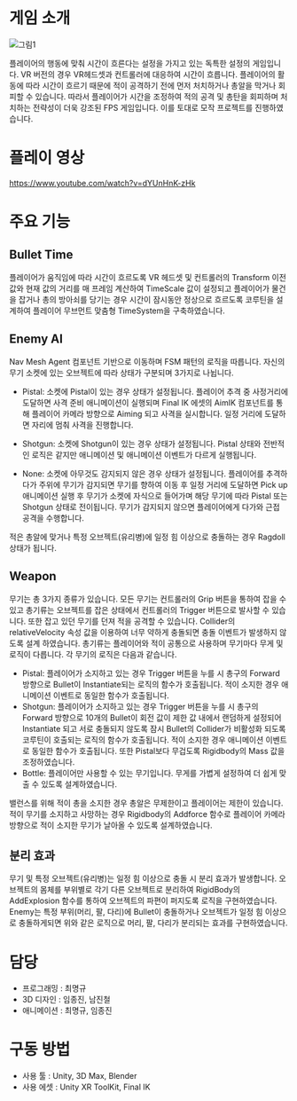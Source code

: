# 게임 소개
  ![그림1](https://github.com/choi-m-09/SUPERHOT/assets/80871047/4497254e-ca70-4777-8282-4801066262e3)

플레이어의 행동에 맞춰 시간이 흐른다는 설정을 가지고 있는 독특한 설정의 게임입니다. VR 버전의 경우 VR헤드셋과 컨트롤러에 대응하여 시간이 흐릅니다. 플레이어의 활동에 따라 시간이 흐르기 때문에 적이 공격하기 전에 먼저 처치하거나 총알을 막거나 회피할 수 있습니다. 따라서 플레이어가 시간을 조정하여 적의 공격 및 총탄을 회피하며 처치하는 전략성이 더욱 강조된 FPS 게임입니다. 이를 토대로 모작 프로젝트를 진행하였습니다.
# 플레이 영상
https://www.youtube.com/watch?v=dYUnHnK-zHk
# 주요 기능
## Bullet Time
플레이어가 움직임에 따라 시간이 흐르도록 VR 헤드셋 및 컨트롤러의 Transform 이전 값와 현재 값의 거리를 매 프레임 계산하여 TimeScale 값이 설정되고 플레이어가 물건을 잡거나 총의 방아쇠를 당기는 경우 시간이 잠시동안 정상으로 흐르도록 코루틴을 설계하여 플레이어 무브먼트 맞춤형 TimeSystem을 구축하였습니다.

## Enemy AI
Nav Mesh Agent 컴포넌트 기반으로 이동하며 FSM 패턴의 로직을 따릅니다. 자신의 무기 소켓에 있는 오브젝트에 따라 상태가 구분되며 3가지로 나뉩니다.
+ Pistal: 소켓에 Pistal이 있는 경우 상태가 설정됩니다. 플레이어 추격 중 사정거리에 도달하면 사격 준비 애니메이션이 실행되며 Final IK 에셋의 AimIK 컴포넌트를 통해 플레이어 카메라 방향으로 Aiming 되고 사격을 실시합니다. 일정 거리에 도달하면 자리에 멈춰 사격을 진행합니다.

+ Shotgun: 소켓에 Shotgun이 있는 경우 상태가 설정됩니다. Pistal 상태와 전반적인 로직은 같지만 애니메이션 및 애니메이션 이벤트가 다르게 실행됩니다.

+ None: 소켓에 아무것도 감지되지 않은 경우 상태가 설정됩니다. 플레이어를 추격하다가 주위에 무기가 감지되면 무기를 향하여 이동 후 일정 거리에 도달하면 Pick up 애니메이션 실행 후 무기가 소켓에 자식으로 들어가며 해당 무기에 따라 Pistal 또는 Shotgun 상태로 전이됩니다. 무기가 감지되지 않으면 플레이어에게 다가와 근접 공격을 수행합니다.

적은 총알에 맞거나 특정 오브젝트(유리병)에 일정 힘 이상으로 충돌하는 경우 Ragdoll 상태가 됩니다.

## Weapon
무기는 총 3가지 종류가 있습니다. 모든 무기는 컨트롤러의 Grip 버튼을 통하여 잡을 수 있고 총기류는 오브젝트를 잡은 상태에서 컨트롤러의 Trigger 버튼으로 발사할 수 있습니다. 또한 잡고 있던 무기를 던져 적을 공격할 수 있습니다. Collider의 relativeVelocity 속성 값을 이용하여 너무 약하게 충돌되면 충돌 이벤트가 발생하지 않도록 설계 하였습니다. 총기류는 플레이어와 적이 공통으로 사용하며 무기마다 무게 및 로직이 다릅니다. 각 무기의 로직은 다음과 같습니다.
+ Pistal: 플레이어가 소지하고 있는 경우 Trigger 버튼을 누를 시 총구의 Forward 방향으로 Bullet이 Instantiate되는 로직의 함수가 호출됩니다. 적이 소지한 경우 애니메이션 이벤트로 동일한 함수가 호출됩니다.
+ Shotgun: 플레이어가 소지하고 있는 경우 Trigger 버튼을 누를 시 총구의 Forward 방향으로 10개의 Bullet이 회전 값이 제한 값 내에서 랜덤하게 설정되어 Instantiate 되고 서로 충돌되지 않도록 잠시 Bullet의 Collider가 비활성화 되도록 코루틴이 호출되는 로직의 함수가 호출됩니다. 적이 소지한 경우 애니메이션 이벤트로 동일한 함수가 호출됩니다.
또한 Pistal보다 무겁도록 Rigidbody의 Mass 값을 조정하였습니다.
+ Bottle: 플레이어만 사용할 수 있는 무기입니다. 무게를 가볍게 설정하여 더 쉽게 맞출 수 있도록 설계하였습니다.

밸런스를 위해 적이 총을 소지한 경우 총알은 무제한이고 플레이어는 제한이 있습니다. 적이 무기를 소지하고 사망하는 경우 Rigidbody의 Addforce 함수로 플레이어 카메라 방향으로 적이 소지한 무기가 날아올 수 있도록 설계하였습니다.

## 분리 효과
무기 및 특정 오브젝트(유리병)는 일정 힘 이상으로 충돌 시 분리 효과가 발생합니다. 오브젝트의 몸체를 부위별로 각기 다른 오브젝트로 분리하여 RigidBody의 AddExplosion 함수를 통하여 오브젝트의 파편이 퍼지도록 로직을 구현하였습니다. Enemy는 특정 부위(머리, 팔, 다리)에 Bullet이 충돌하거나 오브젝트가 일정 힘 이상으로 충돌하게되면 위와 같은 로직으로 머리, 팔, 다리가 분리되는 효과를 구현하였습니다.
# 담당
+ 프로그래밍 : 최명규
+ 3D 디자인 : 임종진, 남진철
+ 애니메이션 : 최명규, 임종진

# 구동 방법
+ 사용 툴 : Unity, 3D Max, Blender 
+ 사용 에셋 : Unity XR ToolKit, Final IK

